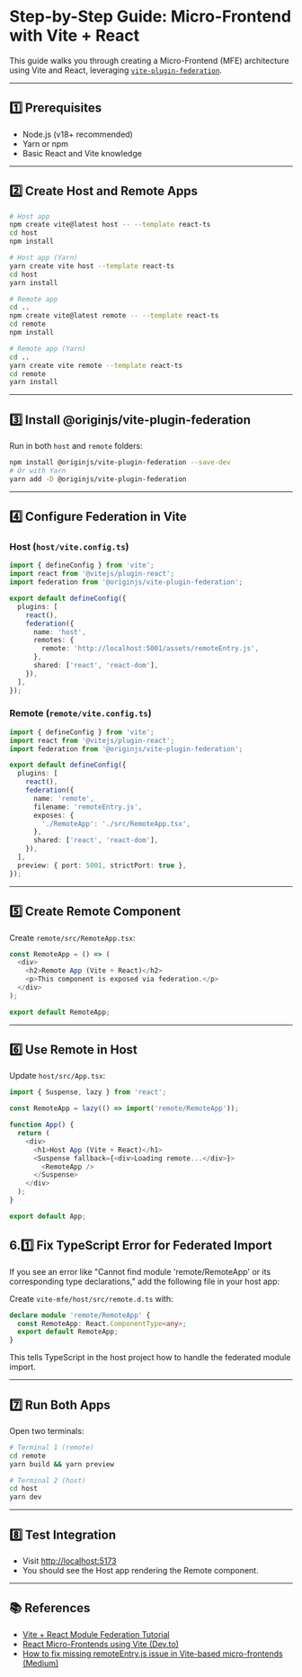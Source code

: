 # Step-by-Step Guide: Micro-Frontend with Vite + React

This guide walks you through creating a Micro-Frontend (MFE) architecture using Vite and React, leveraging [`vite-plugin-federation`](https://github.com/originjs/vite-plugin-federation).

---

## 1️⃣ Prerequisites

- Node.js (v18+ recommended)
- Yarn or npm
- Basic React and Vite knowledge

---

## 2️⃣ Create Host and Remote Apps

```bash
# Host app
npm create vite@latest host -- --template react-ts
cd host
npm install

# Host app (Yarn)
yarn create vite host --template react-ts
cd host
yarn install

# Remote app
cd ..
npm create vite@latest remote -- --template react-ts
cd remote
npm install

# Remote app (Yarn)
cd ..
yarn create vite remote --template react-ts
cd remote
yarn install
```

---

## 3️⃣ Install @originjs/vite-plugin-federation

Run in both `host` and `remote` folders:

```bash
npm install @originjs/vite-plugin-federation --save-dev
# Or with Yarn
yarn add -D @originjs/vite-plugin-federation
```

---

## 4️⃣ Configure Federation in Vite

### Host (`host/vite.config.ts`)

```typescript
import { defineConfig } from 'vite';
import react from '@vitejs/plugin-react';
import federation from '@originjs/vite-plugin-federation';

export default defineConfig({
  plugins: [
    react(),
    federation({
      name: 'host',
      remotes: {
        remote: 'http://localhost:5001/assets/remoteEntry.js',
      },
      shared: ['react', 'react-dom'],
    }),
  ],
});
```

### Remote (`remote/vite.config.ts`)

```typescript
import { defineConfig } from 'vite';
import react from '@vitejs/plugin-react';
import federation from '@originjs/vite-plugin-federation';

export default defineConfig({
  plugins: [
    react(),
    federation({
      name: 'remote',
      filename: 'remoteEntry.js',
      exposes: {
        './RemoteApp': './src/RemoteApp.tsx',
      },
      shared: ['react', 'react-dom'],
    }),
  ],
  preview: { port: 5001, strictPort: true },
});
```

---

## 5️⃣ Create Remote Component

Create `remote/src/RemoteApp.tsx`:

```typescript
const RemoteApp = () => (
  <div>
    <h2>Remote App (Vite + React)</h2>
    <p>This component is exposed via federation.</p>
  </div>
);

export default RemoteApp;
```

---

## 6️⃣ Use Remote in Host

Update `host/src/App.tsx`:

```typescript
import { Suspense, lazy } from 'react';

const RemoteApp = lazy(() => import('remote/RemoteApp'));

function App() {
  return (
    <div>
      <h1>Host App (Vite + React)</h1>
      <Suspense fallback={<div>Loading remote...</div>}>
        <RemoteApp />
      </Suspense>
    </div>
  );
}

export default App;
```

## 6.1️⃣ Fix TypeScript Error for Federated Import

If you see an error like "Cannot find module 'remote/RemoteApp' or its corresponding type declarations," add the following file in your host app:

Create `vite-mfe/host/src/remote.d.ts` with:

```ts
declare module 'remote/RemoteApp' {
  const RemoteApp: React.ComponentType<any>;
  export default RemoteApp;
}
```

This tells TypeScript in the host project how to handle the federated module import.

---

## 7️⃣ Run Both Apps

Open two terminals:

```bash
# Terminal 1 (remote)
cd remote
yarn build && yarn preview

# Terminal 2 (host)
cd host
yarn dev
```

---

## 8️⃣ Test Integration

- Visit [http://localhost:5173](http://localhost:5173)
- You should see the Host app rendering the Remote component.

---

## 📚 References

- [Vite + React Module Federation Tutorial](https://youtu.be/t-nchkL9yIg?si=GjUQItIjF3zuM9cz)
- [React Micro-Frontends using Vite (Dev.to)](https://dev.to/abhi0498/react-micro-frontends-using-vite-30ah)
- [How to fix missing remoteEntry.js issue in Vite-based micro-frontends (Medium)](https://medium.com/@abhimanranaweera/how-to-fix-missing-remoteentry-js-issue-in-vite-based-micro-frontends-05dd93ed8750)
